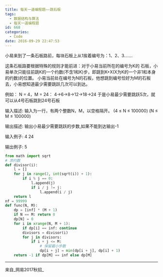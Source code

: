 ```yaml
---
title: 每天一道编程题——跳石板
tags:
  - 数据结构与算法
  - 每天一道编程题
id: 668
categories:
  - Code
date: 2016-09-29 22:47:53
---
```

小易来到了一条石板路前，每块石板上从1挨着编号为：1、2、3.......

这条石板路要根据特殊的规则才能前进：对于小易当前所在的编号为K的 石板，小易单次只能往前跳K的一个约数(不含1和K)步，即跳到K+X(X为K的一个非1和本身的约数)的位置。 小易当前处在编号为N的石板，他想跳到编号恰好为M的石板去，小易想知道最少需要跳跃几次可以到达。

例如：
N = 4，M = 24：
4->6->8->12->18->24
于是小易最少需要跳跃5次，就可以从4号石板跳到24号石板


输入描述:
输入为一行，有两个整数N，M，以空格隔开。
(4 ≤ N ≤ 100000)
(N ≤ M ≤ 100000)

输出描述:
输出小易最少需要跳跃的步数,如果不能到达输出-1

输入例子:
4 24

输出例子:
5

```py
from math import sqrt
# 求约数
def divisor(i):
    l = []
    for j in range(2, int(sqrt(i)) + 1):
        if i % j == 0:
            l.append(j)
            if i / j != j:
                l.append(i / j)
    return l
nf = 99999
def func(N, M):
    dp = [inf] * (M + 1)
    if N == M: return 0
    dp[N] = 0
    for i in xrange(N, M + 1):
        if dp[i] == inf: continue
        divisors = divisor(i)
        for j in divisors:
            if i + j <= M:
                # 保留最小步数
                dp[i + j] = min(dp[i + j], dp[i] + 1)
    return -1 if dp[M] == inf else dp[M]
```
* * *
来自_网易2017秋招_
